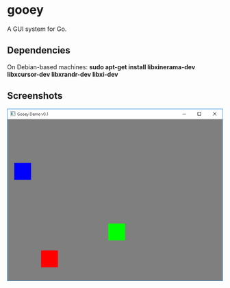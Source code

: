 # gooey
A GUI system for Go.

## Dependencies
On Debian-based machines: **sudo apt-get install libxinerama-dev libxcursor-dev libxrandr-dev libxi-dev**

## Screenshots
![](https://github.com/nightowlware/gooey/blob/master/gooey-demo/screenshots/gooey-demo-screenshot-00.png)
